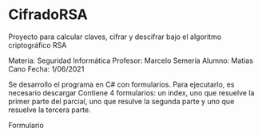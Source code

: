 # CifradoRSA
 Proyecto para calcular claves, cifrar y descifrar bajo el algoritmo criptográfico RSA

Materia: Seguridad Informática
Profesor: Marcelo Semería
Alumno: Matias Cano
Fecha: 1/06/2021

Se desarrollo el programa en C# con formularios. Para ejecutarlo, es necesario descargar Contiene 4 formularios: un index, uno que resuelve la primer parte del parcial, uno que resulve la segunda parte y uno que resuelve la tercera parte.

Formulario 

